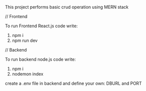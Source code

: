 
This project performs basic crud operation using MERN stack

// Frontend

To run Frontend React.js code write: 
1. npm i
2. npm run dev



// Backend

To run backend node.js code write:
1. npm i
2. nodemon index

create a .env file in backend and define your own: DBURL and PORT
